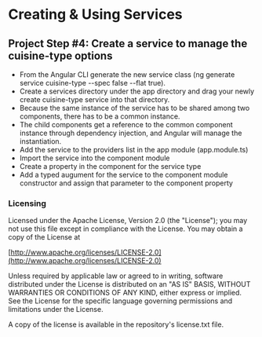 # Creating & Using Services

## Project Step #4: Create a service to manage the cuisine-type options

* From the Angular CLI generate the new service class (ng generate service cuisine-type --spec false --flat true).
* Create a services directory under the app directory and drag your newly create cuisine-type service into that directory.
* Because the same instance of the service has to be shared among two components, there has to be a common instance.
* The child components get a reference to the common component instance through dependency injection, and Angular will manage the instantiation.
* Add the service to the providers list in the app module (app.module.ts)
* Import the service into the component module
* Create a property in the component for the service type
* Add a typed augument for the service to the component module constructor and assign that parameter to the component property


### Licensing

Licensed under the Apache License, Version 2.0 (the "License"); you may not use this file except in compliance with the License. You may obtain a copy of the License at

[http://www.apache.org/licenses/LICENSE-2.0](http://www.apache.org/licenses/LICENSE-2.0)

Unless required by applicable law or agreed to in writing, software distributed under the License is distributed on an "AS IS" BASIS, WITHOUT WARRANTIES OR CONDITIONS OF ANY KIND, either express or implied. See the License for the specific language governing permissions and limitations under the License.

A copy of the license is available in the repository's license.txt file.
